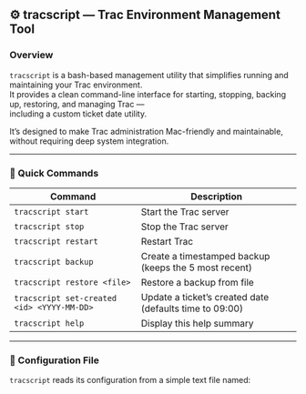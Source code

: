 ## ⚙️ tracscript — Trac Environment Management Tool

### Overview

`tracscript` is a bash-based management utility that simplifies running and maintaining your Trac environment.  
It provides a clean command-line interface for starting, stopping, backing up, restoring, and managing Trac —  
including a custom ticket date utility.

It’s designed to make Trac administration Mac-friendly and maintainable, without requiring deep system integration.

---

### 🚀 Quick Commands

| Command | Description |
|----------|-------------|
| `tracscript start` | Start the Trac server |
| `tracscript stop` | Stop the Trac server |
| `tracscript restart` | Restart Trac |
| `tracscript backup` | Create a timestamped backup (keeps the 5 most recent) |
| `tracscript restore <file>` | Restore a backup from file |
| `tracscript set-created <id> <YYYY-MM-DD>` | Update a ticket’s created date (defaults time to 09:00) |
| `tracscript help` | Display this help summary |

---

### 🧩 Configuration File

`tracscript` reads its configuration from a simple text file named:

